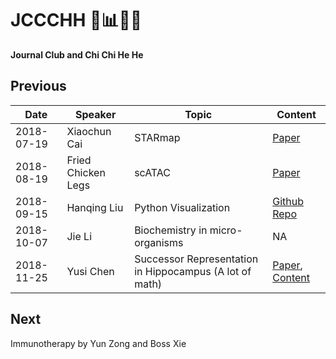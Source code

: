 # JCCCHH  📑📊🍗🍻
**Journal Club and Chi Chi He He**

## Previous
Date | Speaker | Topic	| Content
---- | ------- | ----- | -------
2018-07-19 | Xiaochun Cai | STARmap | [Paper](http://science.sciencemag.org/content/early/2018/06/20/science.aat5691)
2018-08-19 | Fried Chicken Legs | scATAC | [Paper](https://www.cell.com/cell/fulltext/S0092-8674\(18\)30855-9)
2018-09-15 | Hanqing Liu	| Python Visualization | [Github Repo](https://github.com/lhqing/python_visualization)
2018-10-07 | Jie Li | Biochemistry in micro-organisms | NA
2018-11-25 | Yusi Chen | Successor Representation in Hippocampus (A lot of math) | [Paper](https://www.nature.com/articles/nn.4650), [Content](2018-11-25-Yusi-Chen)

## Next
Immunotherapy by Yun Zong and Boss Xie

